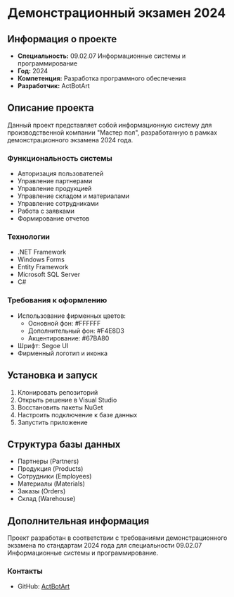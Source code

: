 # Демонстрационный экзамен 2024

## Информация о проекте
- **Специальность:** 09.02.07 Информационные системы и программирование
- **Год:** 2024
- **Компетенция:** Разработка программного обеспечения
- **Разработчик:** ActBotArt

## Описание проекта
Данный проект представляет собой информационную систему для производственной компании "Мастер пол", разработанную в рамках демонстрационного экзамена 2024 года.

### Функциональность системы
- Авторизация пользователей
- Управление партнерами
- Управление продукцией
- Управление складом и материалами
- Управление сотрудниками
- Работа с заявками
- Формирование отчетов

### Технологии
- .NET Framework
- Windows Forms
- Entity Framework
- Microsoft SQL Server
- C#

### Требования к оформлению
- Использование фирменных цветов:
  - Основной фон: #FFFFFF
  - Дополнительный фон: #F4E8D3
  - Акцентирование: #67BA80
- Шрифт: Segoe UI
- Фирменный логотип и иконка

## Установка и запуск
1. Клонировать репозиторий
2. Открыть решение в Visual Studio
3. Восстановить пакеты NuGet
4. Настроить подключение к базе данных
5. Запустить приложение

## Структура базы данных
- Партнеры (Partners)
- Продукция (Products)
- Сотрудники (Employees)
- Материалы (Materials)
- Заказы (Orders)
- Склад (Warehouse)

## Дополнительная информация
Проект разработан в соответствии с требованиями демонстрационного экзамена по стандартам 2024 года для специальности 09.02.07 Информационные системы и программирование.

### Контакты
- GitHub: [ActBotArt](https://github.com/ActBotArt)
